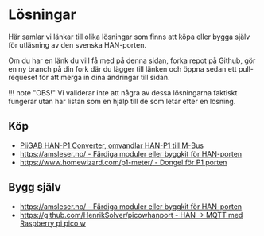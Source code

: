 # Lösningar

Här samlar vi länkar till olika lösningar som finns att köpa eller bygga själv
för utläsning av den svenska HAN-porten. 

Om du har en länk du vill få med på denna sidan, forka repot på Github, gör en ny 
branch på din fork där du lägger till länken och öppna sedan ett pull-requeset för att 
merga in dina ändringar till sidan.

!!! note "OBS!"
    Vi validerar inte att några av dessa lösningarna faktiskt fungerar utan
    har listan som en hjälp till de som letar efter en lösning.

## Köp
* [PiiGAB HAN-P1 Converter, omvandlar HAN-P1 till M-Bus](https://www.piigab.com/product/piigab-han-p1-to-m-bus-converter/)
* [https://amsleser.no/ - Färdiga moduler eller byggkit för HAN-porten](https://amsleser.no/) 
* [https://www.homewizard.com/p1-meter/ - Dongel för P1 porten](https://www.homewizard.com/p1-meter/)
## Bygg själv

* [https://amsleser.no/ - Färdiga moduler eller byggkit för HAN-porten](https://amsleser.no/) 
* [https://github.com/HenrikSolver/picowhanport - HAN -> MQTT med Raspberry pi pico w](https://github.com/HenrikSolver/picowhanport)
